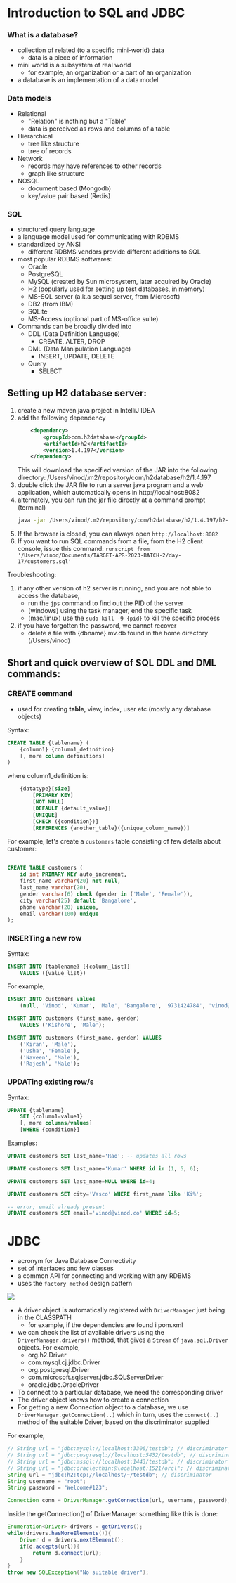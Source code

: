 # Introduction to SQL and JDBC

### What is a database?

- collection of related (to a specific mini-world) data
  - data is a piece of information
- mini world is a subsystem of real world
  - for example, an organization or a part of an organization
- a database is an implementation of a data model

### Data models

- Relational
  - "Relation" is nothing but a "Table"
  - data is perceived as rows and columns of a table
- Hierarchical
  - tree like structure
  - tree of records
- Network
  - records may have references to other records
  - graph like structure
- NOSQL
  - document based (Mongodb)
  - key/value pair based (Redis)

### SQL

- structured query language
- a language model used for communicating with RDBMS
- standardized by ANSI
  - different RDBMS vendors provide different additions to SQL
- most popular RDBMS softwares:
  - Oracle
  - PostgreSQL
  - MySQL (created by Sun microsystem, later acquired by Oracle)
  - H2 (popularly used for setting up test databases, in memory)
  - MS-SQL server (a.k.a sequel server, from Microsoft)
  - DB2 (from IBM)
  - SQLite
  - MS-Access (optional part of MS-office suite)
- Commands can be broadly divided into
  - DDL (Data Definition Language)
    - CREATE, ALTER, DROP
  - DML (Data Manipulation Language)
    - INSERT, UPDATE, DELETE
  - Query
    - SELECT

## Setting up H2 database server:

1. create a new maven java project in IntelliJ IDEA
1. add the following dependency
   ```xml
       <dependency>
           <groupId>com.h2database</groupId>
           <artifactId>h2</artifactId>
           <version>1.4.197</version>
       </dependency>
   ```
   This will download the specified version of the JAR into the following directory:
   /Users/vinod/.m2/repository/com/h2database/h2/1.4.197
1. double click the JAR file to run a server java program and a web application, which automatically opens in http://localhost:8082
1. alternately, you can run the jar file directly at a command prompt (terminal)
   ```sh
   java -jar /Users/vinod/.m2/repository/com/h2database/h2/1.4.197/h2-1.4.197.jar
   ```
1. If the browser is closed, you can always open `http://localhost:8082`
1. If you want to run SQL commands from a file, from the H2 client console, issue this command:
   `runscript from '/Users/vinod/Documents/TARGET-APR-2023-BATCH-2/day-17/customers.sql'`

Troubleshooting:

1. if any other version of h2 server is running, and you are not able to access the database,
   - run the `jps` command to find out the PID of the server
   - (windows) using the task manager, end the specific task
   - (mac/linux) use the `sudo kill -9 {pid}` to kill the specific process
1. if you have forgotten the password, we cannot recover
   - delete a file with {dbname}.mv.db found in the home directory (/Users/vinod)

## Short and quick overview of SQL DDL and DML commands:

### CREATE command

- used for creating **table**, view, index, user etc (mostly any database objects)

Syntax:

```sql
CREATE TABLE {tablename} (
    {column1} {column1_definition}
    [, more column definitions]
)
```

where column1_definition is:

```sql
    {datatype}[size]
        [PRIMARY KEY]
        [NOT NULL]
        [DEFAULT {default_value}]
        [UNIQUE]
        [CHECK ({condition})]
        [REFERENCES {another_table}({unique_column_name})]
```

For example, let's create a `customers` table consisting of few details about customer:

```sql

CREATE TABLE customers (
    id int PRIMARY KEY auto_increment,
    first_name varchar(20) not null,
    last_name varchar(20),
    gender varchar(6) check (gender in ('Male', 'Female')),
    city varchar(25) default 'Bangalore',
    phone varchar(20) unique,
    email varchar(100) unique
);

```

### INSERTing a new row

Syntax:

```sql
INSERT INTO {tablename} [{column_list}]
    VALUES ({value_list})
```

For example,

```sql
INSERT INTO customers values
    (null, 'Vinod', 'Kumar', 'Male', 'Bangalore', '9731424784', 'vinod@vinod.co');

INSERT INTO customers (first_name, gender)
    VALUES ('Kishore', 'Male');

INSERT INTO customers (first_name, gender) VALUES
    ('Kiran', 'Male'),
    ('Usha', 'Female'),
    ('Naveen', 'Male'),
    ('Rajesh', 'Male');

```

### UPDATing existing row/s

Syntax:

```sql
UPDATE {tablename}
    SET {column1=value1}
    [, more columns/values]
    [WHERE {condition}]
```

Examples:

```sql
UPDATE customers SET last_name='Rao'; -- updates all rows

UPDATE customers SET last_name='Kumar' WHERE id in (1, 5, 6);

UPDATE customers SET last_name=NULL WHERE id=4;

UPDATE customers SET city='Vasco' WHERE first_name like 'Ki%';

-- error; email already present
UPDATE customers SET email='vinod@vinod.co' WHERE id=5;
```

# JDBC

- acronym for Java Database Connectivity
- set of interfaces and few classes
- a common API for connecting and working with any RDBMS
- uses the `factory method` design pattern

![](./jdbc.dio.png)

- A driver object is automatically registered with `DriverManager` just being in the CLASSPATH
  - for example, if the dependencies are found i pom.xml
- we can check the list of available drivers using the `DriverManager.drivers()` method, that gives a `Stream` of `java.sql.Driver` objects. For example,
  - org.h2.Driver
  - com.mysql.cj.jdbc.Driver
  - org.postgresql.Driver
  - com.microsoft.sqlserver.jdbc.SQLServerDriver
  - oracle.jdbc.OracleDriver
- To connect to a particular database, we need the corresponding driver
- The driver object knows how to create a connection
- For getting a new Connection object to a database, we use `DriverManager.getConnection(..)` which in turn, uses the `connect(..)` method of the suitable Driver, based on the discriminator supplied

For example,

```java
// String url = "jdbc:mysql://localhost:3306/testdb"; // discriminator
// String url = "jdbc:posgresql://localhost:5432/testdb"; // discriminator
// String url = "jdbc:mssql://localhost:1443/testdb"; // discriminator
// String url = "jdbc:oracle:thin:@localhost:1521/orcl"; // discriminator
String url = "jdbc:h2:tcp://localhost/~/testdb"; // discriminator
String username = "root";
String password = "Welcome#123";

Connection conn = DriverManager.getConnection(url, username, password);
```


Inside the getConnection() of DriverManager something like this is done:

```java
Enumeration<Driver> drivers = getDrivers();
while(drivers.hasMoreElements()){
    Driver d = drivers.nextElement();
    if(d.accepts(url)){
        return d.connect(url);
    }
}
throw new SQLException("No suitable driver");
```